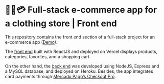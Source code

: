 # 👕🛒💳 Full-stack e-commerce app for a clothing store | Front end

This repository contains the front end section of a full-stack project for an e-commerce app ([Demo](https://cod-dwf-custom-clothing-app.vercel.app)).

The [front end](https://github.com/javier-cp6/e-commerce-clothing-app) built with ReactJS and deployed on Vercel displays products, categories, favorites, and a shopping cart. 

On the other hand, the [back end](https://github.com/javier-cp6/e-commerce-clothing-app-backend) was developed using NodeJS, Express and a MySQL database, and deployed on Heroku. Besides, the app integrates card payments through [Mercado Pago’s Checkout Pro](https://www.mercadopago.com/developers/en/docs/checkout-pro/landing).
